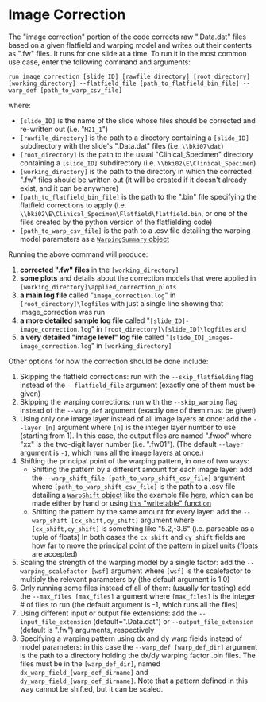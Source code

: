 # Image Correction

The "image correction" portion of the code corrects raw ".Data.dat" files based on a given flatfield and warping model and writes out their contents as ".fw" files. It runs for one slide at a time. To run it in the most common use case, enter the following command and arguments:

`run_image_correction [slide_ID] [rawfile_directory] [root_directory] [working_directory] --flatfield_file [path_to_flatfield_bin_file] --warp_def [path_to_warp_csv_file]`

where:
- `[slide_ID]` is the name of the slide whose files should be corrected and re-written out (i.e. "`M21_1`")
- `[rawfile_directory]` is the path to a directory containing a `[slide_ID]` subdirectory with the slide's ".Data.dat" files (i.e. ``\\bki07\dat``)
- `[root_directory]` is the path to the usual "Clinical_Specimen" directory containing a `[slide_ID]` subdirectory (i.e. `\\bki02\E\Clinical_Specimen`)
- `[working_directory]` is the path to the directory in which the corrected ".fw" files should be written out (it will be created if it doesn't already exist, and it can be anywhere)
- `[path_to_flatfield_bin_file]` is the path to the ".bin" file specifying the flatfield corrections to apply (i.e. `\\bki02\E\Clinical_Specimen\Flatfield\flatfield.bin`, or one of the files created by the python version of the flatfielding code)
- `[path_to_warp_csv_file]` is the path to a .csv file detailing the warping model parameters as a [`WarpingSummary` object](../warping/utilities.py#L114-L132)

Running the above command will produce:
1. **corrected ".fw" files** in the `[working_directory]`
2. **some plots** and details about the correction models that were applied in `[working_directory]\applied_correction_plots`
3. **a main log file** called "`image_correction.log`" in `[root_directory]\logfiles` with just a single line showing that image_correction was run 
4. **a more detailed sample log file** called "`[slide_ID]-image_correction.log`" in `[root_directory]\[slide_ID]\logfiles` and
5. **a very detailed "image level" log file** called "`[slide_ID]_images-image_correction.log`" in `[working_directory]` 

Other options for how the correction should be done include:
1. Skipping the flatfield corrections: run with the `--skip_flatfielding` flag instead of the `--flatfield_file` argument (exactly one of them must be given)
2. Skipping the warping corrections: run with the `--skip_warping` flag instead of the `--warp_def` argument (exactly one of them must be given)
3. Using only one image layer instead of all image layers at once: add the `--layer [n]` argument where `[n]` is the integer layer number to use (starting from 1). In this case, the output files are named ".fwxx" where "xx" is the two-digit layer number (i.e. ".fw01"). (The default `--layer` argument is `-1`, which runs all the image layers at once.)
4. Shifting the principal point of the warping pattern, in one of two ways:
    - Shifting the pattern by a different amount for each image layer: add the `--warp_shift_file [path_to_warp_shift_csv_file]` argument where `[path_to_warp_shift_csv_file]` is the path to a .csv file detailing a [`WarpShift` object](../warping/utilities.py#L108-L112) like the example file [here](https://github.com/AstroPathJHU/alignmentjenkinsdata/blob/master/corrections/random_warp_shifts_for_testing.csv), which can be made either by hand or using [this "writetable" function](../../utilities/tableio.py#L79-L130)
    - Shifting the pattern by the same amount for every layer: add the `--warp_shift [cx_shift,cy_shift]` argument where `[cx_shift,cy_shift]` is something like "5.2,-3.6" (i.e. parseable as a tuple of floats)
In both cases the `cx_shift` and `cy_shift` fields are how far to move the principal point of the pattern in pixel units (floats are accepted)
5. Scaling the strength of the warping model by a single factor: add the `--warping_scalefactor [wsf]` argument where `[wsf]` is the scalefactor to multiply the relevant parameters by (the default argument is 1.0)
6. Only running some files instead of all of them: (usually for testing) add the `--max_files [max_files]` argument where `[max_files]` is the integer # of files to run (the default argument is -1, which runs all the files)
7. Using different input or output file extensions: add the `--input_file_extension` (default=".Data.dat") or `--output_file_extension` (default is ".fw") arguments, respectively
8. Specifying a warping pattern using dx and dy warp fields instead of model parameters: in this case the `--warp_def [warp_def_dir]` argument is the path to a directory holding the dx/dy warping factor .bin files. The files must be in the `[warp_def_dir]`, named `dx_warp_field_[warp_def_dirname]` and `dy_warp_field_[warp_def_dirname]`. Note that a pattern defined in this way cannot be shifted, but it can be scaled. 
